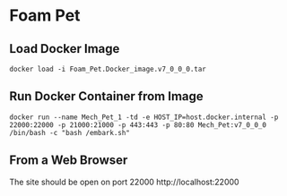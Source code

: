 


# Foam Pet

## Load Docker Image
```
docker load -i Foam_Pet.Docker_image.v7_0_0_0.tar
```


## Run Docker Container from Image
```
docker run --name Mech_Pet_1 -td -e HOST_IP=host.docker.internal -p 22000:22000 -p 21000:21000 -p 443:443 -p 80:80 Mech_Pet:v7_0_0_0 /bin/bash -c "bash /embark.sh"
```

## From a Web Browser
The site should be open on port 22000
http://localhost:22000